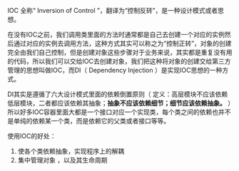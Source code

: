 

IOC 全称“ Inversion of Control ”，翻译为“控制反转”，是一种设计模式或者思想。

在没有IOC之前，我们调用类里面的方法时通常都是自己去创建一个对应的实例然后通过对应的实例去调用方法，这种方式其实可以称之为“控制正转”，对象的创建完全由我们自己控制，但是创建对象这些步骤对于业务来说，其实都是重复没有用的代码，所以我们可以交给IOC去创建对象，我们把这种将对象的创建交给第三方管理的思想叫做IOC，而DI（ Dependency Injection ）是实现IOC思想的一种方式。

DI其实是遵循了六大设计模式里面的依赖倒置原则（ 定义：高层模块不应该依赖低层模块，二者都应该依赖其抽象；**抽象不应该依赖细节；细节应该依赖抽象。** ）所以好多IOC容器里面大都是一个接口对应一个实现类，每个类之间的依赖也并不是单纯的依赖某一个类，而是依赖它的父类或者接口等等。

使用IOC的好处：

1. 使各个类依赖抽象，实现程序上的解耦
2. 集中管理对象 ，以及其生命周期

